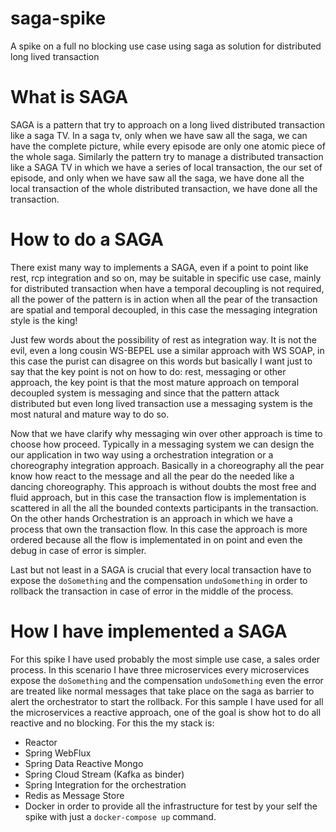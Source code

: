 # saga-spike
A spike on a full no blocking use case using saga as solution for distributed long lived transaction

# What is SAGA
SAGA is a pattern that try to approach on a long lived distributed transaction like a saga TV.
In a saga tv, only when we have saw all the saga, we can have the complete picture, while every episode are only one atomic 
piece of the whole saga.
Similarly the pattern try to manage a distributed transaction like a SAGA TV in which we have a 
series of local transaction, the our set of episode, and only when we have saw all the saga, we have done all the local
 transaction of the whole distributed transaction, we have done all the transaction.
 
 # How to do a SAGA
There exist many way to implements a SAGA, even if a point to point like rest, rcp integration and so on, may be suitable in specific use case,
mainly for distributed transaction when have a temporal decoupling is not required, all the power of the pattern is in action 
when all the pear of the transaction are spatial and temporal decoupled, in this case the messaging integration style is the king!

Just few words about the possibility of rest as integration way. It is not the evil, even a long cousin WS-BEPEL use a similar approach 
with WS SOAP, in this case the purist can disagree on this words but basically I want just to say that the key point is not on how to do: 
rest, messaging or other approach, the key point is that the most mature approach on temporal decoupled system is messaging and since that 
the pattern attack distributed but even long lived transaction use a messaging system is the most natural and mature way to do so.

Now that we have clarify why messaging win over other approach is time to choose how proceed. Typically in a messaging system 
we can design the our application in two way using a orchestration integration or a choreography integration approach. 
Basically in a choreography all the pear know how react to the message and all the pear do the needed like a dancing choreography. 
This approach is without doubts the most free and fluid approach, but in this case the transaction flow is implementation is scattered in 
all the all the bounded contexts participants in the transaction. On the other hands Orchestration is an approach in which we have a process 
that own the transaction flow. In this case the approach is more ordered because all the flow is implementated in on point and even the debug 
in case of error is simpler.

Last but not least in a SAGA is crucial that every local transaction have to expose the `doSomething` and the compensation `undoSomething` in order to 
rollback the transaction in case of error in the middle of the process.   

# How I have implemented a SAGA
For this spike I have used probably the most simple use case, a sales order process. In this scenario I have three microservices every microservices expose 
the `doSomething` and the compensation `undoSomething` even the error are treated like normal messages that take place on the saga as barrier to 
alert the orchestrator to start the rollback. For this sample I have used for all the microservices a reactive approach, one of the goal is show hot to do 
all reactive and no blocking. For this the my stack is:

* Reactor
* Spring WebFlux
* Spring Data Reactive Mongo
* Spring Cloud Stream (Kafka as binder)
* Spring Integration for the orchestration
* Redis as Message Store 
* Docker in order to provide all the infrastructure for test by your self the spike with just a `docker-compose up` command. 


